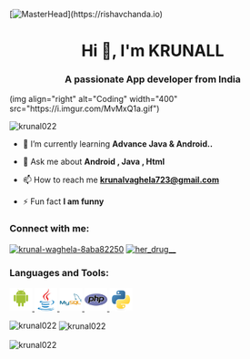 [![MasterHead](https://1.bp.blogspot.com/-7A4WynwLsM...)](https://rishavchanda.io)
<h1 align="center">Hi 👋, I'm KRUNALL</h1>
<h3 align="center">A passionate App developer from India</h3>
(img align="right" alt="Coding" width="400" src="https://i.imgur.com/MvMxQ1a.gif")

<p align="left"> <img src="https://komarev.com/ghpvc/?username=krunal022&label=Profile%20views&color=0e75b6&style=flat" alt="krunal022" /> </p>

- 🌱 I’m currently learning **Advance Java & Android..**

- 💬 Ask me about **Android , Java , Html**

- 📫 How to reach me **krunalvaghela723@gmail.com**

- ⚡ Fun fact **I am funny**

<h3 align="left">Connect with me:</h3>
<p align="left">
<a href="https://linkedin.com/in/krunal-waghela-8aba82250" target="blank"><img align="center" src="https://raw.githubusercontent.com/rahuldkjain/github-profile-readme-generator/master/src/images/icons/Social/linked-in-alt.svg" alt="krunal-waghela-8aba82250" height="30" width="40" /></a>
<a href="https://instagram.com/her_drug__" target="blank"><img align="center" src="https://raw.githubusercontent.com/rahuldkjain/github-profile-readme-generator/master/src/images/icons/Social/instagram.svg" alt="her_drug__" height="30" width="40" /></a>
</p>

<h3 align="left">Languages and Tools:</h3>
<p align="left"> <a href="https://developer.android.com" target="_blank" rel="noreferrer"> <img src="https://raw.githubusercontent.com/devicons/devicon/master/icons/android/android-original-wordmark.svg" alt="android" width="40" height="40"/> </a> <a href="https://www.java.com" target="_blank" rel="noreferrer"> <img src="https://raw.githubusercontent.com/devicons/devicon/master/icons/java/java-original.svg" alt="java" width="40" height="40"/> </a> <a href="https://www.mysql.com/" target="_blank" rel="noreferrer"> <img src="https://raw.githubusercontent.com/devicons/devicon/master/icons/mysql/mysql-original-wordmark.svg" alt="mysql" width="40" height="40"/> </a> <a href="https://www.php.net" target="_blank" rel="noreferrer"> <img src="https://raw.githubusercontent.com/devicons/devicon/master/icons/php/php-original.svg" alt="php" width="40" height="40"/> </a> <a href="https://www.python.org" target="_blank" rel="noreferrer"> <img src="https://raw.githubusercontent.com/devicons/devicon/master/icons/python/python-original.svg" alt="python" width="40" height="40"/> </a> </p>

<p><img align="left" src="https://github-readme-stats.vercel.app/api/top-langs?username=krunal022&show_icons=true&locale=en&layout=compact" alt="krunal022" /></p>

<p>&nbsp;<img align="center" src="https://github-readme-stats.vercel.app/api?username=krunal022&show_icons=true&locale=en" alt="krunal022" /></p>

<p><img align="center" src="https://github-readme-streak-stats.herokuapp.com/?user=krunal022&" alt="krunal022" /></p>
